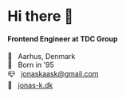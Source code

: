 # Hi there 👋

#### Frontend Engineer at TDC Group
📍 &nbsp; Aarhus, Denmark<br/>
👴 &nbsp; Born in '95<br/>
📪 &nbsp; <a href="mailto:jonaskaask@gmail.com" target="_blank">jonaskaask@gmail.com</a><br/>
📜 &nbsp; <a href="https://jonas-k.dk" target="_blank">jonas-k.dk</a>
